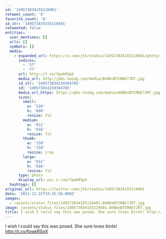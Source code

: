 ```yaml
---
id: '149573834155110401'
retweet_count: '0'
favorite_count: '0'
id_str: '149573834155110401'
retweeted: false
entities:
  user_mentions: []
  urls: []
  symbols: []
  media:
    - expanded_url: https://x.com/jth/status/149573834155110401/photo/1
      indices:
        - '57'
        - '77'
      url: http://t.co/fpwkRSpX
      media_url: http://pbs.twimg.com/media/AhNknBTCMAE7JRT.jpg
      id_str: '149573834159304705'
      id: '149573834159304705'
      media_url_https: https://pbs.twimg.com/media/AhNknBTCMAE7JRT.jpg
      sizes:
        small:
          w: '510'
          h: '680'
          resize: fit
        medium:
          w: '612'
          h: '816'
          resize: fit
        thumb:
          w: '150'
          h: '150'
          resize: crop
        large:
          w: '612'
          h: '816'
          resize: fit
      type: photo
      display_url: pic.x.com/fpwkRSpX
  hashtags: []
original_url: https://twitter.com/jth/status/149573834155110401
date: '2011-12-21T19:35:56.000Z'
images:
  - /assets/status_files/149573834155110401-AhNknBTCMAE7JRT.jpg
image: /assets/status_files/149573834155110401-AhNknBTCMAE7JRT.jpg
title: I wish I could say this was posed. She sure loves birds! http://t.co/fpwkRSpX
---
```


I wish I could say this was posed. She sure loves birds! http://t.co/fpwkRSpX